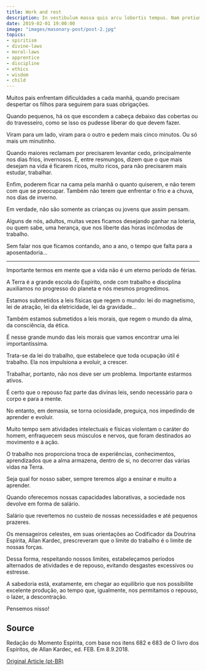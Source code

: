 ```yaml
---
title: Work and rest
description: In vestibulum massa quis arcu lobortis tempus. Nam pretium arcu in odio vulputate luctus.
date: 2019-02-01 19:00:00
image: "images/masonary-post/post-2.jpg"
topics: 
- spiritism
- divine-laws
- moral-laws
- apprentice
- discipline
- ethics
- wisdom
- child
---
```



Muitos pais enfrentam dificuldades a cada manhã, quando precisam despertar os filhos para seguirem para suas obrigações.

Quando pequenos, há os que escondem a cabeça debaixo das cobertas ou do travesseiro, como se isso os pudesse liberar do que devem fazer.

Viram para um lado, viram para o outro e pedem mais cinco minutos. Ou só mais um minutinho.

Quando maiores reclamam por precisarem levantar cedo, principalmente nos dias frios, invernosos. E, entre resmungos, dizem que o que mais desejam na vida é ficarem ricos, muito ricos, para não precisarem mais estudar, trabalhar.

Enfim, poderem ficar na cama pela manhã o quanto quiserem, e não terem com que se preocupar. Também não terem que enfrentar o frio e a chuva, nos dias de inverno.

Em verdade, não são somente as crianças ou jovens que assim pensam.

Alguns de nós, adultos, muitas vezes ficamos desejando ganhar na loteria, ou quem sabe, uma herança, que nos liberte das horas incômodas de trabalho.

Sem falar nos que ficamos contando, ano a ano, o tempo que falta para a aposentadoria...

*   *   *

Importante termos em mente que a vida não é um eterno período de férias.

A Terra é a grande escola do Espírito, onde com trabalho e disciplina auxiliamos no progresso do planeta e nós mesmos progredimos.

Estamos submetidos a leis físicas que regem o mundo: lei do magnetismo, lei de atração, lei da eletricidade, lei da gravidade...

Também estamos submetidos a leis morais, que regem o mundo da alma, da consciência, da ética.

É nesse grande mundo das leis morais que vamos encontrar uma lei importantíssima.

Trata-se da lei do trabalho, que estabelece que toda ocupação útil é trabalho. Ela nos impulsiona a evoluir, a crescer.

Trabalhar, portanto, não nos deve ser um problema. Importante estarmos ativos.

É certo que o repouso faz parte das divinas leis, sendo necessário para o corpo e para a mente.

No entanto, em demasia, se torna ociosidade, preguiça, nos impedindo de aprender e evoluir.

Muito tempo sem atividades intelectuais e físicas violentam o caráter do homem, enfraquecem seus músculos e nervos, que foram destinados ao movimento e à ação.

O trabalho nos proporciona troca de experiências, conhecimentos, aprendizados que a alma armazena, dentro de si, no decorrer das várias vidas na Terra.

Seja qual for nosso saber, sempre teremos algo a ensinar e muito a aprender.

Quando oferecemos nossas capacidades laborativas, a sociedade nos devolve em forma de salário.

Salário que revertemos no custeio de nossas necessidades e até pequenos prazeres.

Os mensageiros celestes, em suas orientações ao Codificador da Doutrina Espírita, Allan Kardec, prescreveram que o limite do trabalho é o limite de nossas forças.

Dessa forma, respeitando nossos limites, estabeleçamos períodos alternados de atividades e de repouso, evitando desgastes excessivos ou estresse.

A sabedoria está, exatamente, em chegar ao equilíbrio que nos possibilite excelente produção, ao tempo que, igualmente, nos permitamos o repouso, o lazer, a descontração.

Pensemos nisso!

## Source
Redação do Momento Espírita, com base nos itens
682 e 683 de O livro dos Espíritos, de Allan Kardec,
ed. FEB.
Em 8.9.2018.

[Original Article (pt-BR)](http://www.momento.com.br/pt/ler_texto.php?id=5530)

